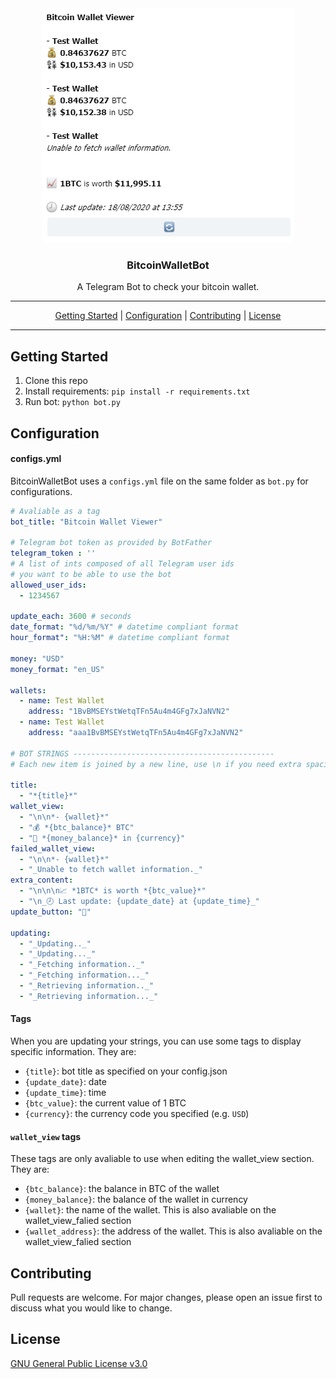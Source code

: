 <div align="center">
    <img alt="BitcoinWalletBot Example" title="BitcoinWalletBot" src="./.github/images/header.png" />
</div>

<h3 align="center">BitcoinWalletBot</h3>
<p align="center">A Telegram Bot to check your bitcoin wallet.</p>

---

<p align="center">
    <a href="#getting-started">Getting Started</a> |
    <a href="#configuration">Configuration</a> |
    <a href="#contributing">Contributing</a> |
    <a href="#license">License</a>
</p>

---

## Getting Started
1. Clone this repo
2. Install requirements: ``pip install -r requirements.txt``
3. Run bot: ``python bot.py``

## Configuration
#### configs.yml
BitcoinWalletBot uses a ``configs.yml`` file on the same folder as ``bot.py`` for configurations.

```yaml
# Avaliable as a tag
bot_title: "Bitcoin Wallet Viewer"

# Telegram bot token as provided by BotFather
telegram_token : ''
# A list of ints composed of all Telegram user ids
# you want to be able to use the bot
allowed_user_ids:
  - 1234567

update_each: 3600 # seconds
date_format: "%d/%m/%Y" # datetime compliant format
hour_format": "%H:%M" # datetime compliant format

money: "USD"
money_format: "en_US"

wallets:
  - name: Test Wallet
    address: "1BvBMSEYstWetqTFn5Au4m4GFg7xJaNVN2"
  - name: Test Wallet
    address: "aaa1BvBMSEYstWetqTFn5Au4m4GFg7xJaNVN2"

# BOT STRINGS ---------------------------------------------
# Each new item is joined by a new line, use \n if you need extra spacing

title:
  - "*{title}*"
wallet_view:
  - "\n\n*- {wallet}*"
  - "💰 *{btc_balance}* BTC"
  - "💱 *{money_balance}* in {currency}"
failed_wallet_view:
  - "\n\n*- {wallet}*"
  - "_Unable to fetch wallet information._"
extra_content:
  - "\n\n\n📈 *1BTC* is worth *{btc_value}*"
  - "\n_🕗 Last update: {update_date} at {update_time}_"
update_button: "🔄"

updating:
  - "_Updating.._"
  - "_Updating..._"
  - "_Fetching information.._"
  - "_Fetching information..._"
  - "_Retrieving information.._"
  - "_Retrieving information..._"
```

#### Tags
When you are updating your strings, you can use some tags to display specific information. They are:


- ``{title}``: bot title as specified on your config.json
- ``{update_date}``: date
- ``{update_time}``: time
- ``{btc_value}``: the current value of 1 BTC
- ``{currency}``: the currency code you specified (e.g. ``USD``)


#### ``wallet_view`` tags
These tags are only avaliable to use when editing the wallet_view section. They are:

- ``{btc_balance}``: the balance in BTC of the wallet
- ``{money_balance}``: the balance of the wallet in currency
- ``{wallet}``: the name of the wallet. This is also avaliable on the wallet_view_falied section
- ``{wallet_address}``: the address of the wallet. This is also avaliable on the wallet_view_falied section


## Contributing
Pull requests are welcome. For major changes, please open an issue first to discuss what you would like to change.

## License
[GNU General Public License v3.0](https://choosealicense.com/licenses/gpl-3.0/)